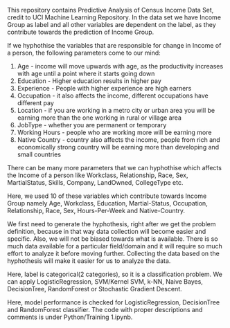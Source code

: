 This repository contains Predictive Analysis of Census Income Data Set, credit to UCI Machine Learning Repository.
In the data set we have Income Group as label and all other variables are dependent on the label, as they contribute towards
the prediction of Income Group.

If we hyphothise the variables that are responsible for change in Income of a person, the following parameters come to our mind:
1. Age - income will move upwards with age, as the productivity increases with age until a point where it starts going down
2. Education - Higher education results in higher pay
3. Experience - People with higher experience are high earners
4. Occupation - it also affects the income, different occupations have different pay
5. Location - if you are working in a metro city or urban area you will be earning more than the one working in rural or village area
6. JobType - whether you are permanent or temporary
7. Working Hours - people who are working more will be earning more
8. Native Country - country also affects the income, people from rich and economically strong country will be earning more than 
   developing and small countries
   
 There can be many more parameters that we can hyphothise which affects the Income of a person like Workclass, Relationship, Race, Sex, 
 MartialStatus, Skills, Company, LandOwned, CollegeType etc.
 
 Here, we used 10 of these variables which contribute towards Income Group namely Age, Workclass, Education, Martial-Status, Occupation,
 Relationship, Race, Sex, Hours-Per-Week and Native-Country. 
 
 We first need to generate the hyphothesis, right after we get the problem definition, because in that way data collection will become 
 easier and specific. Also, we will not be biased towards what is available. There is so much data available for a particular field/domain 
 and it will require so much effort to analyze it before moving further. Collecting the data based on the hyphothesis will make it easier 
 for us to analyze the data.
 
 Here, label is categorical(2 categories), so it is a classification problem. We can apply LogisticRegression, SVM/Kernel SVM, k-NN, 
 Naive Bayes, DecisionTree, RandomForest or Stochastic Gradient Descent.
 
 Here, model performance is checked for LogisticRegression, DecisionTree and RandomForest classifier. The code with proper descriptions
 and comments is under Python/Training 1.ipynb.
 
